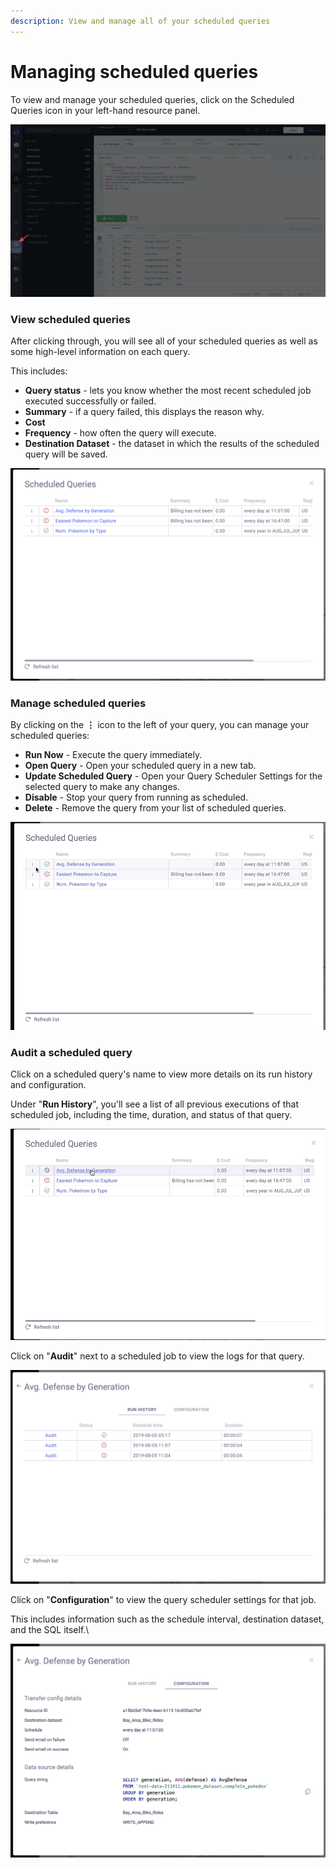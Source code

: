 ```yaml
---
description: View and manage all of your scheduled queries
---
```


# Managing scheduled queries

To view and manage your scheduled queries, click on the Scheduled Queries icon in your left-hand resource panel.

![](<../.gitbook/assets/image (80).png>)



### View scheduled queries

After clicking through, you will see all of your scheduled queries as well as some high-level information on each query.

This includes:&#x20;

* **Query status** - lets you know whether the most recent scheduled job executed successfully or failed.
* **Summary** - if a query failed, this displays the reason why.
* **Cost**
* **Frequency** - how often the query will execute.
* **Destination Dataset** - the dataset in which the results of the scheduled query will be saved.

![](<../.gitbook/assets/image (82).png>)

### Manage scheduled queries



By clicking on the **⋮** icon to the left of your query, you can manage your scheduled queries:

* **Run Now** - Execute the query immediately.
* **Open Query** - Open your scheduled query in a new tab.
* **Update Scheduled Query** - Open your Query Scheduler Settings for the selected query to make any changes.
* **Disable** - Stop your query from running as scheduled.
* **Delete** - Remove the query from your list of scheduled queries.

![](<../.gitbook/assets/CleanShot 2019-08-05 at 17.19.43.gif>)

### Audit a scheduled query

Click on a scheduled query's name to view more details on its run history and configuration.

Under "**Run History**", you'll see a list of all previous executions of that scheduled job, including the time, duration, and status of that query.

![](<../.gitbook/assets/CleanShot 2019-08-05 at 17.33.30 (1).gif>)

Click on "**Audit**" next to a scheduled job to view the logs for that query.

![](<../.gitbook/assets/image (83).png>)

Click on "**Configuration**" to view the query scheduler settings for that job.&#x20;

This includes information such as the schedule interval, destination dataset, and the SQL itself.\


![](<../.gitbook/assets/image (84).png>)
